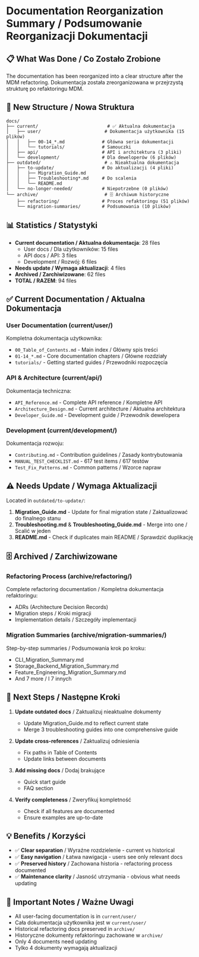 # Documentation Reorganization Summary / Podsumowanie Reorganizacji Dokumentacji

## 📋 What Was Done / Co Zostało Zrobione

The documentation has been reorganized into a clear structure after the MDM refactoring.
Dokumentacja została zreorganizowana w przejrzystą strukturę po refaktoringu MDM.

## 📁 New Structure / Nowa Struktura

```
docs/
├── current/                          # ✅ Aktualna dokumentacja
│   ├── user/                        # Dokumentacja użytkownika (15 plików)
│   │   ├── 00-14_*.md              # Główna seria dokumentacji
│   │   └── tutorials/              # Samouczki
│   ├── api/                        # API i architektura (3 pliki)
│   └── development/                # Dla deweloperów (6 plików)
├── outdated/                        # ⚠️ Nieaktualna dokumentacja
│   ├── to-update/                  # Do aktualizacji (4 pliki)
│   │   ├── Migration_Guide.md
│   │   ├── Troubleshooting*.md     # Do scalenia
│   │   └── README.md
│   └── no-longer-needed/           # Niepotrzebne (0 plików)
└── archive/                         # 🗄️ Archiwum historyczne
    ├── refactoring/                # Proces refaktoringu (51 plików)
    └── migration-summaries/        # Podsumowania (10 plików)
```

## 📊 Statistics / Statystyki

- **Current documentation / Aktualna dokumentacja**: 28 files
  - User docs / Dla użytkowników: 15 files
  - API docs / API: 3 files  
  - Development / Rozwój: 6 files
- **Needs update / Wymaga aktualizacji**: 4 files
- **Archived / Zarchiwizowane**: 62 files
- **TOTAL / RAZEM**: 94 files

## ✅ Current Documentation / Aktualna Dokumentacja

### User Documentation (current/user/)
Kompletna dokumentacja użytkownika:
- `00_Table_of_Contents.md` - Main index / Główny spis treści
- `01-14_*.md` - Core documentation chapters / Główne rozdziały
- `tutorials/` - Getting started guides / Przewodniki rozpoczęcia

### API & Architecture (current/api/)
Dokumentacja techniczna:
- `API_Reference.md` - Complete API reference / Kompletne API
- `Architecture_Design.md` - Current architecture / Aktualna architektura
- `Developer_Guide.md` - Development guide / Przewodnik dewelopera

### Development (current/development/)
Dokumentacja rozwoju:
- `Contributing.md` - Contribution guidelines / Zasady kontrybutowania
- `MANUAL_TEST_CHECKLIST.md` - 617 test items / 617 testów
- `Test_Fix_Patterns.md` - Common patterns / Wzorce napraw

## ⚠️ Needs Update / Wymaga Aktualizacji

Located in `outdated/to-update/`:

1. **Migration_Guide.md** - Update for final migration state / Zaktualizować do finalnego stanu
2. **Troubleshooting.md** & **Troubleshooting_Guide.md** - Merge into one / Scalić w jeden
3. **README.md** - Check if duplicates main README / Sprawdzić duplikację

## 🗄️ Archived / Zarchiwizowane

### Refactoring Process (archive/refactoring/)
Complete refactoring documentation / Kompletna dokumentacja refaktoringu:
- ADRs (Architecture Decision Records)
- Migration steps / Kroki migracji
- Implementation details / Szczegóły implementacji

### Migration Summaries (archive/migration-summaries/)
Step-by-step summaries / Podsumowania krok po kroku:
- CLI_Migration_Summary.md
- Storage_Backend_Migration_Summary.md
- Feature_Engineering_Migration_Summary.md
- And 7 more / I 7 innych

## 🎯 Next Steps / Następne Kroki

1. **Update outdated docs** / Zaktualizuj nieaktualne dokumenty
   - Update Migration_Guide.md to reflect current state
   - Merge 3 troubleshooting guides into one comprehensive guide
   
2. **Update cross-references** / Zaktualizuj odniesienia
   - Fix paths in Table of Contents
   - Update links between documents

3. **Add missing docs** / Dodaj brakujące
   - Quick start guide
   - FAQ section

4. **Verify completeness** / Zweryfikuj kompletność
   - Check if all features are documented
   - Ensure examples are up-to-date

## 💡 Benefits / Korzyści

- ✅ **Clear separation** / Wyraźne rozdzielenie - current vs historical
- ✅ **Easy navigation** / Łatwa nawigacja - users see only relevant docs
- ✅ **Preserved history** / Zachowana historia - refactoring process documented
- ✅ **Maintenance clarity** / Jasność utrzymania - obvious what needs updating

## 📌 Important Notes / Ważne Uwagi

- All user-facing documentation is in `current/user/`
- Cała dokumentacja użytkownika jest w `current/user/`
- Historical refactoring docs preserved in `archive/`
- Historyczne dokumenty refaktoringu zachowane w `archive/`
- Only 4 documents need updating
- Tylko 4 dokumenty wymagają aktualizacji